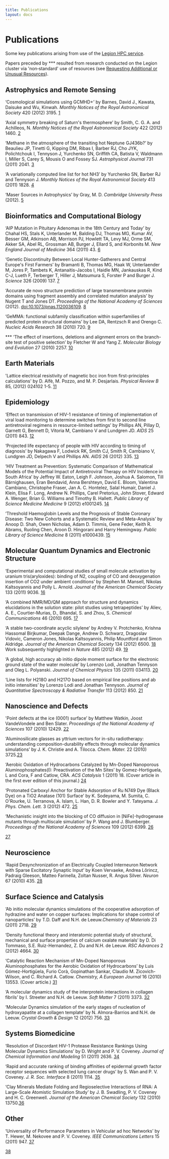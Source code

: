 ```yaml
---
title: Publications
layout: docs
---
```

# Publications

Some key publications arising from use of the [Legion HPC service](Legion).

Papers preceded by \*\*\* resulted from research conducted on the Legion
cluster via 'non‑standard' use of resources (see [Requesting Additional or Unusual Resources](Requesting_Additional_or_Unusual_Resources)).

## Astrophysics and Remote Sensing

‘Cosmological simulations using GCMHD+’ by Barnes, David J., Kawata,
Daisuke and Wu, Kinwah. *Monthly Notices of the Royal Astronomical
Society* 420 (2012) 3195.
[1](http://onlinelibrary.wiley.com/doi/10.1111/j.1365-2966.2011.20247.x/abstract)

‘Axial symmetry breaking of Saturn's thermosphere’ by Smith, C. G. A.
and Achilleos, N. *Monthly Notices of the Royal Astronomical Society*
422 (2012) 1460.
[2](http://onlinelibrary.wiley.com/doi/10.1111/j.1365-2966.2012.20719.x/abstract)

‘Methane in the atmosphere of the transiting hot Neptune GJ436b?’ by
Beaulieu JP, Tinetti G, Kipping DM, Ribas I, Barber RJ, Cho JYK,
Polichtchouk I, Tennyson J, Yurchenko SN, Griffith CA, Batista V,
Waldmann I, Miller S, Carey S, Mousis O and Fossey SJ. *Astrophysical
Journal* 731 (2011) 2041.
[3](http://iopscience.iop.org/0004-637X/731/1/16/)

‘A variationally computed line list for hot NH3’ by Yurchenko SN, Barber
RJ and Tennyson J. *Monthly Notices of the Royal Astronomical Society*
413 (2011) 1828.
[4](http://onlinelibrary.wiley.com/doi/10.1111/j.1365-2966.2011.18261.x/abstract)

‘Maser Sources in Astrophysics’ by Gray, M. D. *Cambridge University
Press* (2012).
[5](http://www.cambridge.org/gb/knowledge/isbn/item2709668/?site_locale=en_GB)

## Bioinformatics and Computational Biology

‘AIP Mutation in Pituitary Adenomas in the 18th Century and Today’ by
Chahal HS, Stals K, Unterlander M, Balding DJ, Thomas MG, Kumar AV,
Besser GM, Atkinson AB, Morrison PJ, Howlett TA, Levy MJ, Orme SM, Akker
SA, Abel RL, Grossman AB, Burger J, Ellard S, and Korbonits M. *New
England Journal of Medicine* 364 (2011) 43.
[6](http://www.nejm.org/doi/full/10.1056/NEJMoa1008020)

‘Genetic Discontinuity Between Local Hunter-Gatherers and Central
Europe's First Farmers’ by Bramanti B, Thomas MG, Haak W, Unterlaender
M, Jores P, Tambets K, Antanaitis-Jacobs I, Haidle MN, Jankauskas R,
Kind C-J, Lueth F, Terberger T, Hiller J, Matsumura S, Forster P and
Burger J. *Science* 326 (2009) 137.
[7](http://www.sciencemag.org/content/326/5949/137.abstract)

‘Accurate de novo structure prediction of large transmembrane protein
domains using fragment assembly and correlated mutation analysis’ by
Nugent T and Jones DT. *Proceedings of the National Academy of Sciences*
(2012). <doi:10.1073/pnas.1120036109>.
[8](http://www.pnas.org/content/109/24/E1540.full)

‘GeMMA: functional subfamily classification within superfamilies of
predicted protein structural domains’ by Lee DA, Rentzsch R and Orengo
C. *Nucleic Acids Research* 38 (2010) 720.
[9](http://nar.oxfordjournals.org/content/38/3/720.full)

\*\*\* ‘The effect of insertions, deletions and alignment errors on the
branch-site test of positive selection’ by Fletcher W and Yang Z.
*Molecular Biology and Evolution* 27 (2010) 2257.
[10](http://mbe.oxfordjournals.org/content/27/10/2257.short)

## Earth Materials

'Lattice electrical resistivity of magnetic bcc iron from
first-principles calculations' by D. Alfè, M. Pozzo, and M. P.
Desjarlais. *Physical Review B* 85, (2012) 024102 1-5.
[11](http://www.homepages.ucl.ac.uk/~ucfbdxa/pubblicazioni/PhysRevB.85.024102.pdf)

## Epidemiology

‘Effect on transmission of HIV-1 resistance of timing of implementation
of viral load monitoring to determine switches from first to second line
antiretroviral regimens in resource-limited settings’ by Phillips AN,
Pillay D, Garnett G, Bennett D, Vitoria M, Cambiano V and Lundgren JD.
*AIDS* 25 (2011) 843.
[12](http://journals.lww.com/aidsonline/Fulltext/2011/03270/Effect_on_transmission_of_HIV_1_resistance_of.15.aspx)

‘Projected life expectancy of people with HIV according to timing of
diagnosis’ by Nakagawa F, Lodwick RK, Smith CJ, Smith R, Cambiano V,
Lundgren JD, Delpech V and Phillips AN. *AIDS* 26 (2012) 335.
[13](http://journals.lww.com/aidsonline/Fulltext/2012/01280/Projected_life_expectancy_of_people_with_HIV.9.aspx)

‘HIV Treatment as Prevention: Systematic Comparison of Mathematical
Models of the Potential Impact of Antiretroviral Therapy on HIV
Incidence in South Africa’ by Jeffrey W. Eaton, Leigh F. Johnson, Joshua
A. Salomon, Till Bärnighausen, Eran Bendavid, Anna Bershteyn, David E.
Bloom, Valentina Cambiano, Christophe Fraser, Jan A. C. Hontelez, Salal
Humair, Daniel J. Klein, Elisa F. Long, Andrew N. Phillips, Carel
Pretorius, John Stover, Edward A. Wenger, Brian G. Williams and Timothy
B. Hallett. *Public Library of Science Medicine Medicine* 9 (2012)
e1001245.
[14](http://www.plosmedicine.org/article/info%3Adoi%2F10.1371%2Fjournal.pmed.1001245)

‘Threshold Haemoglobin Levels and the Prognosis of Stable Coronary
Disease: Two New Cohorts and a Systematic Review and Meta-Analysis’ by
Anoop D. Shah, Owen Nicholas, Adam D. Timmis, Gene Feder, Keith R.
Abrams, Ruoling Chen, Aroon D. Hingorani and Harry Hemingway. *Public
Library of Science Medicine* 8 (2011) e1000439.
[15](http://www.plosmedicine.org/article/info%3Adoi%2F10.1371%2Fjournal.pmed.1000439)

## Molecular Quantum Dynamics and Electronic Structure

‘Experimental and computational studies of small molecule activation by
uranium tris(aryloxides): binding of N2, coupling of CO and
deoxygenation insertion of CO2 under ambient conditions’ by Stephen M.
Mansell, Nikolas Kaltsoyannis and Polly L. Arnold. *Journal of the
American Chemical Society* 133 (2011) 9036.
[16](http://pubs.acs.org/doi/abs/10.1021/ja2019492)

‘A combined NMR/MD/QM approach for structure and dynamics elucidations
in the solution state: pilot studies using tetrapeptides’ by Aliev, A.
E., Courtier-Murias, D., Bhandal, S. and Zhou, S. *Chemical
Communications* 46 (2010) 695.
[17](http://pubs.rsc.org/en/Content/ArticleLanding/2010/CC/B910499B)

‘A stable two-coordinate acyclic silylene’ by Andrey V. Protchenko,
Krishna Hassomal Birjkumar, Deepak Dange, Andrew D. Schwarz, Dragoslav
Vidovic, Cameron Jones, Nikolas Kaltsoyannis, Philip Mountford and Simon
Aldridge. *Journal of the American Chemical Society* 134 (2012) 6500.
[18](http://pubs.acs.org/doi/abs/10.1021/ja301042u)  
Work subsequently highlighted in *Nature* 485 (2012) 49.
[19](http://www.nature.com/nature/journal/v485/n7396/full/485049a.html)

‘A global, high accuracy ab initio dipole moment surface for the
electronic ground state of the water molecule’ by Lorenzo Lodi, Jonathan
Tennyson and Oleg L. Polyanski. *Journal of Chemical Physics* 135 (2011)
034113. [20](http://jcp.aip.org/resource/1/jcpsa6/v135/i3/p034113_s1)

‘Line lists for H218O and H217O based on empirical line positions and ab
initio intensities’ by Lorenzo Lodi and Jonathan Tennyson. *Journal of
Quantitative Spectroscopy & Radiative Transfer* 113 (2012) 850.
[21](http://www.sciencedirect.com/science/article/pii/S0022407312000878)

## Nanoscience and Defects

'Point defects at the ice (0001) surface’ by Matthew Watkin, Joost
VandeVondele and Ben Slater. *Proceedings of the National Academy of
Sciences* 107 (2010) 12429.
[22](http://www.pnas.org/content/107/28/12429.full)

‘Aluminosilicate glasses as yttrium vectors for in-situ radiotherapy:
understanding composition-durability effects through molecular dynamics
simulations’ by J. K. Christie and A. Tilocca. *Chem. Mater.* 22 (2010)
3725.[23](http://pubs.acs.org/doi/abs/10.1021/cm100847p)

‘Aerobic Oxidation of Hydrocarbons Catalyzed by Mn-Doped Nanoporous
Aluminophosphates(I): Preactivation of the Mn Sites’ by
Gomez-Hortiguela, L and Cora, F and Catlow, CRA. *ACS Catalysis* 1
(2011) 18. (Cover article in the first ever edition of this journal.)
[24](http://pubs.acs.org/doi/abs/10.1021/cs100068t)

‘Protonated Carboxyl Anchor for Stable Adsorption of Ru N749 Dye (Black
Dye) on a TiO2 Anatase (101) Surface’ by K. Sodeyama, M. Sumita, C.
O'Rourke, U. Terranova, A. Islam, L. Han, D. R. Bowler and Y. Tateyama.
*J. Phys. Chem. Lett.* 3 (2012) 472.
[25](http://pubs.acs.org/doi/abs/10.1021/jz201583n)

‘Mechanistic insight into the blocking of CO diffusion in
\[NiFe\]-hydrogenase mutants through multiscale simulation’ by P. Wang
and J. Blumberger. *Proceedings of the National Academy of Sciences* 109
(2012) 6399.
[26](http://www.pnas.org/content/109/17/6399.full)

[27](http://www.plosmedicine.org/article/info%3Adoi%2F10.1371%2Fjournal.pmed.1000439)

## Neuroscience

‘Rapid Desynchronization of an Electrically Coupled Interneuron Network
with Sparse Excitatory Synaptic Input’ by Koen Vervaeke, Andrea Lőrincz,
Padraig Gleeson, Matteo Farinella, Zoltan Nusser, R. Angus Silver.
*Neuron* 67 (2010) 435.
[28](http://www.cell.com/neuron/fulltext/S0896-6273\(10\)00512-X?switch=standard)

## Surface Science and Catalysis

‘Ab initio molecular dynamics simulations of the cooperative adsorption
of hydrazine and water on copper surfaces: Implications for shape
control of nanoparticles’ by T.D. Daff and N.H. de Leeuw.*Chemistry of
Materials* 23 (2011) 2718.
[29](http://pubs.acs.org/doi/abs/10.1021/cm103164w)

‘Density functional theory and interatomic potential study of
structural, mechanical and surface properties of calcium oxalate
materials’ by D. Di Tommaso, S.E. Ruiz-Hernandez, Z. Du and N.H. de
Leeuw. *RSC Advances* 2 (2012) 4664.
[30](http://pubs.rsc.org/en/content/articlelanding/2012/ra/c2ra00832g)

‘Catalytic Reaction Mechanism of Mn-Doped Nanoporous Aluminophosphates
for the Aerobic Oxidation of Hydrocarbons’ by Luis Gómez-Hortigüela,
Furio Corà, Gopinathan Sankar, Claudio M. Zicovich-Wilson, and C.
Richard A. Catlow. *Chemistry, A European Journal* 16 (2010) 13553.
(Cover article.)
[31](http://onlinelibrary.wiley.com/doi/10.1002/chem.201090227/abstract)

‘A molecular dynamics study of the interprotein interactions in collagen
fibrils’ by I. Streeter and N.H. de Leeuw. *Soft Matter* 7 (2011) 3373.
[32](http://pubs.rsc.org/en/content/articlelanding/2011/sm/c0sm01192d)

‘Molecular Dynamics simulation of the early stages of nucleation of
hydroxyapatite at a collagen template’ by N. Almora-Barrios and N.H. de
Leeuw. *Crystal Growth & Design* 12 (2012) 756.
[33](http://pubs.acs.org/doi/abs/10.1021/cg201092s)

## Systems Biomedicine

‘Resolution of Discordant HIV-1 Protease Resistance Rankings Using
Molecular Dynamics Simulations’ by D. Wright and P. V. Coveney. *Journal
of Chemical Information and Modeling* 51 (2011) 2636.
[34](http://pubs.acs.org/doi/abs/10.1021/ci200308r)

‘Rapid and accurate ranking of binding affinities of epidermal growth
factor receptor sequences with selected lung cancer drugs’ by S. Wan and
P. V. Coveney. *J. R. Soc. Interface* 8 (2011) 1114.
[35](http://rsif.royalsocietypublishing.org/content/8/61/1114.long)

‘Clay Minerals Mediate Folding and Regioselective Interactions of RNA: A
Large-Scale Atomistic Simulation Study’ by J. B. Swadling, P. V. Coveney
and H. C. Greenwell. *Journal of the American Chemical Society* 132
(2010) 13750.[36](http://pubs.acs.org/doi/abs/10.1021/ja104106y)

## Other

‘Universality of Performance Parameters in Vehicular ad hoc Networks’ by
T. Hewer, M. Nekovee and P. V. Coveney. *IEEE Communications Letters* 15
(2011) 947.
[37](http://ieeexplore.ieee.org/xpl/articleDetails.jsp?arnumber=5955146)

[38](http://pubs.acs.org/doi/abs/10.1021/cg201092s)
